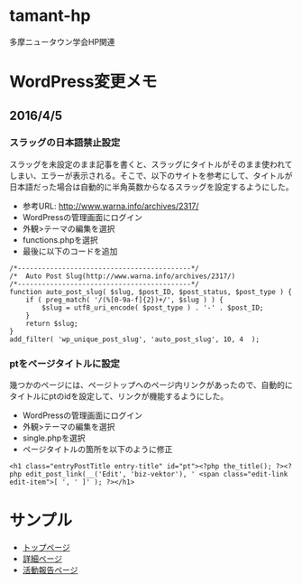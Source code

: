 # tamant-hp
多摩ニュータウン学会HP関連

# WordPress変更メモ
## 2016/4/5
### スラッグの日本語禁止設定
スラッグを未設定のまま記事を書くと、スラッグにタイトルがそのまま使われてしまい、エラーが表示される。そこで、以下のサイトを参考にして、タイトルが日本語だった場合は自動的に半角英数からなるスラッグを設定するようにした。
- 参考URL: http://www.warna.info/archives/2317/
- WordPressの管理画面にログイン
- 外観>テーマの編集を選択
- functions.phpを選択
- 最後に以下のコードを追加
```
/*-------------------------------------------*/
/*	Auto Post Slug(http://www.warna.info/archives/2317/)
/*-------------------------------------------*/
function auto_post_slug( $slug, $post_ID, $post_status, $post_type ) {
    if ( preg_match( '/(%[0-9a-f]{2})+/', $slug ) ) {
        $slug = utf8_uri_encode( $post_type ) . '-' . $post_ID;
    }
    return $slug;
}
add_filter( 'wp_unique_post_slug', 'auto_post_slug', 10, 4  );
```

### ptをページタイトルに設定
幾つかのページには、ページトップへのページ内リンクがあったので、自動的にタイトルにptのidを設定して、リンクが機能するようにした。
- WordPressの管理画面にログイン
- 外観>テーマの編集を選択
- single.phpを選択
- ページタイトルの箇所を以下のように修正
```
<h1 class="entryPostTitle entry-title" id="pt"><?php the_title(); ?><?php edit_post_link(__('Edit', 'biz-vektor'), ' <span class="edit-link edit-item">[ ', ' ]' ); ?></h1>
```


# サンプル
- [トップページ](http://am1tanaka.github.io/tamant-hp/top/index-utf8.html)
- [詳細ページ](http://am1tanaka.github.io/tamant-hp/contents/index-utf8.html)
- [活動報告ページ](http://am1tanaka.github.io/tamant-hp/activities/index-utf8.html)



